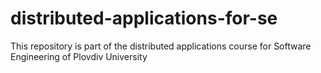 # distributed-applications-for-se
This repository is part of the distributed applications course for Software Engineering of Plovdiv University

